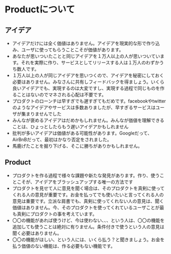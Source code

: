 # Productについて

## アイデア
- アイデアだけには全く価値はありません。アイデアを現実的な形で作り込み、ユーザに使ってもらうことこそが価値があります。
- あなたが思いついたことと同じアイデアを１万人以上の人が思いついています。それを実際に作り、サービスとしてリリースする人は１万人のわずかうち数人です。
- １万人以上の人が同じアイデアを思いつくので、アイデアを秘密にしておく必要はありません。みなさんに共有しフィードバックを得ましょう。いくら良いアイデアでも、実現するのは大変ですし、実現する過程で同じものを作ることはないのでマネされる心配は不要です。
- プロダクトのローンチは早すぎでも遅すぎてもだめです。facebookやtwitterのようなアイデアやサービスは多数ありましたが、早すぎるサービスはユーザが集まりませんでした
- みんなが褒めるアイデアはだめかもしれません。みんなが価値を理解できることは、ひょっとしたらもう遅いアイデアかもしれません
- 批判が多いアイデアは価値がある可能性があります。Googleだって、AirBnBだって、最初はかなり否定をされました。
- 馬鹿げたことを掘り下げる、そこに勝ちがありかもしれません。

## Product
- プロダクトを作る過程で様々な課題や新たな発見があります。作り、使うことこそが、アイデアをブラッシュアップする唯一の方法です
- プロダクトを見せて人に意見を聞く場合は、そのプロダクトを真剣に使ってくれる人の意見が重要です。お金を払ってでも使いたいと言ってくれる人の意見は重要です。立派な肩書でも、真剣に使ってくれない人の意見は、聞く価値はありません。今、そのプロダクトを使ってくれているユーザことが最も真剣にプロダクトの事を考えています。
- 〇〇の機能があれば使うけど、今は使わない、、、という人は、〇〇の機能を追加しても使うことは絶対に有りません。条件付きで使うという人の意見は聞く必要はありません。
- 〇〇の機能がほしい、という人には、いくら払う？と聞きましょう。お金を払う価値のない機能は、作る必要もない機能です。

